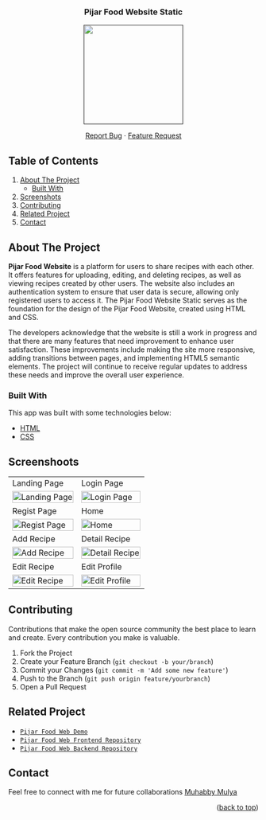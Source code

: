 <div id="top"></div>

<!-- PROJECT LOGO -->

<div align="center">
  <h3 align="center">Pijar Food Website Static</h3>
  
  <a href="">
    <image align="center" width="200" src='https://res.cloudinary.com/dpasid4jl/image/upload/v1717380554/pijar-food-assets/pijar-food-logo/Pijar_Food_Logo_pwadca.png' />
  </a>

  <p></p>
  
  <p align="center">
    <a href="https://github.com/muhabby/FE-Pijar-Food-Static/issues">Report Bug</a>
    ·
    <a href="https://github.com/muhabby/FE-Pijar-Food-Static/issues">Feature Request</a>
  </p>
</div>

<!-- TABLE OF CONTENTS -->

## Table of Contents

<div>
  <ol>
    <li>
      <a href="#about-the-project">About The Project</a>
      <ul>
        <li><a href="#built-with">Built With</a></li>
      </ul>
    </li>
    <li><a href="#screenshoots">Screenshots</a></li>
    <li><a href="#contributing">Contributing</a></li>
    <li><a href="#related-project">Related Project</a></li>
    <li><a href="#contact">Contact</a></li>
  </ol>
</div>

## About The Project

**Pijar Food Website** is a platform for users to share recipes with each other. It offers features for uploading, editing, and deleting recipes, as well as viewing recipes created by other users. The website also includes an authentication system to ensure that user data is secure, allowing only registered users to access it. The Pijar Food Website Static serves as the foundation for the design of the Pijar Food Website, created using HTML and CSS.

The developers acknowledge that the website is still a work in progress and that there are many features that need improvement to enhance user satisfaction. These improvements include making the site more responsive, adding transitions between pages, and implementing HTML5 semantic elements. The project will continue to receive regular updates to address these needs and improve the overall user experience.

### Built With

This app was built with some technologies below:

- [HTML](https://developer.mozilla.org/en-US/docs/Web/HTML)
- [CSS](https://developer.mozilla.org/en-US/docs/Web/CSS)

## Screenshoots

<p align="center" display=flex>
    <table>
        <tr>
            <td>Landing Page</td>
            <td>Login Page</td>
        </tr>
        <tr>
            <td><image src="https://res.cloudinary.com/dpasid4jl/image/upload/v1717987630/pijar-food-assets/ss-pijar-food-web-static/Landing_nic283.png" alt="Landing Page" width=100%></td>
            <td><image src="https://res.cloudinary.com/dpasid4jl/image/upload/v1717987628/pijar-food-assets/ss-pijar-food-web-static/Login_c5wsyi.png" alt="Login Page" width=100%/></td>
        </tr>
        <tr>
            <td>Regist Page</td>
            <td>Home</td>
        </tr>
        <tr>
            <td><image src="https://res.cloudinary.com/dpasid4jl/image/upload/v1717987629/pijar-food-assets/ss-pijar-food-web-static/Regist_a86twg.png" alt="Regist Page" width=100%></td>
            <td><image src="https://res.cloudinary.com/dpasid4jl/image/upload/v1717987491/pijar-food-assets/ss-pijar-food-web-static/home_ovidyo.png" alt="Home" width=100%/></td>
        </tr>
        <tr>
            <td>Add Recipe</td>
            <td>Detail Recipe</td>
        </tr>
        <tr>
            <td><image src="https://res.cloudinary.com/dpasid4jl/image/upload/v1717987630/pijar-food-assets/ss-pijar-food-web-static/Add_Recipe_rtwuu3.png" alt="Add Recipe" width=100%></td>
            <td><image src="https://res.cloudinary.com/dpasid4jl/image/upload/v1717987672/pijar-food-assets/ss-pijar-food-web-static/Detail_Recipe_zwtcwh.png" alt="Detail Recipe" width=100%/></td>
        </tr>
        <tr>
            <td>Edit Recipe</td>
            <td>Edit Profile</td>
        </tr>
        <tr>
            <td><image src="https://res.cloudinary.com/dpasid4jl/image/upload/v1717988277/pijar-food-assets/ss-pijar-food-web-static/Edit_Recipe_hxoslk.png" alt="Edit Recipe" width=100%></td>
            <td><image src="https://res.cloudinary.com/dpasid4jl/image/upload/v1717988273/pijar-food-assets/ss-pijar-food-web-static/Edit_Profile_avpjm7.png" alt="Edit Profile" width=100%/></td>
        </tr>
    </table>  
</p>

## Contributing

Contributions that make the open source community the best place to learn and create. Every contribution you make is valuable.

1. Fork the Project
2. Create your Feature Branch (`git checkout -b your/branch`)
3. Commit your Changes (`git commit -m 'Add some new feature'`)
4. Push to the Branch (`git push origin feature/yourbranch`)
5. Open a Pull Request

## Related Project

- [`Pijar Food Web Demo`](https://pijar-food.vercel.app/)
- [`Pijar Food Web Frontend Repository`](https://github.com/muhabby/FE-Pijar-Food)
- [`Pijar Food Web Backend Repository`](https://github.com/muhabby/BE-Pijar-Food)

## Contact

Feel free to connect with me for future collaborations [Muhabby Mulya](https://github.com/muhabby)

<p align="right">(<a href="#top">back to top</a>)</p>
